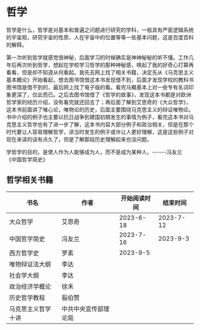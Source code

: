 # 哲学
哲学是什么，哲学是对基本和普遍之问题进行研究的学科，一般具有严密逻辑系统的宇宙观，研究宇宙的性质、人在宇宙中的位置等等一些基本问题，这是百度百科的解释。

第一次听到哲学就感觉很神秘，后面学习的时候确实是神神秘秘的听不懂。工作几年后再次听到哲学，想起在学校学习哲学的那种神秘感，唤起了我的好奇心打算再看看，但是却不知道从何看起。我先去网上找了相关书籍，决定先从《马克思主义基本概论》开始看起，想去图书馆借这本书发现借不到，后面才发现学校的教科书图书馆是借不到的，最后网上找了电子版的看。看完马概基本上对一些专有名词印象更深了，仅此而已。之后去图书馆借了《哲学的故事》，发现这本书都是对欧洲哲学家的经历介绍，没有看完就还回去了；再后面了解到艾思奇的《大众哲学》，这本书前面讲了唯心论，唯物论的历史，后面主要围绕马克思主义的辩证唯物论。书中介绍的例子也主要以抗日战争到建国初期发生的事情为例子，看完这本书对马克思主义哲学也有了进一步了解，这本书内容大部分例子和政治相关，但是在那个时代要让人容易理解哲学，讲当时发生的例子或许让人更好理解，这是这些例子对现在来读的话有点久了，但是了解那段历史理解起来也没问题。

学哲学的目的，是使人作为人能够成为人，而不是成为某种人。------冯友兰 《中国哲学简史》

## 哲学相关书籍

 书名  | 作者  | 开始阅读时间  | 结束时间  
------------ | ------------- | ------------- | ------------- 
|  大众哲学  | 艾思奇  | 2023-6-18  | 2023-7-12 |
|  中国哲学简史 | 冯友兰  | 2023-7-16  |   2023-9-3 |
| 西方哲学史 | 罗素 | 2023-9-5 |
|唯物辩证法大纲| 李达 |  |
|社会学大纲|李达||
|政治经济学概论| 徐禾 |  |
|历史哲学教程| 翦伯赞  |   | 
|马克思主义哲学十讲|中共中央宣传部理论局| |
